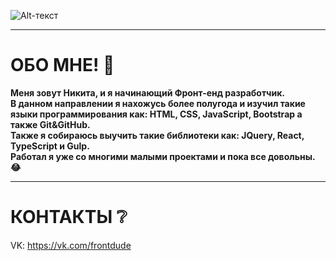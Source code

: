  ![Alt-текст](https://sun9-16.userapi.com/impg/DACufibDnGtgAsogNyXZ79_TZkBLC2JqV3Df8g/lGMNluFzjUs.jpg?size=1590x401&quality=96&sign=cff6d2321f413fe24a59e24832bbb9d9&type=album "WB")
___
# ОБО МНЕ! :speech_balloon:
**Меня зовут Никита, и я начинающий Фронт-енд разработчик. <br/>
В данном направлении я нахожусь более полугода и изучил такие языки программирования как: HTML, CSS, JavaScript, Bootstrap а также Git&GitHub.  <br/>
Также я собираюсь выучить такие библиотеки как: JQuery, React, TypeScript и Gulp. <br/>
Работал я уже со многими малыми проектами и пока все довольны. :joy:**
___
# КОНТАКТЫ :grey_question:
VK: https://vk.com/frontdude  <br/>
